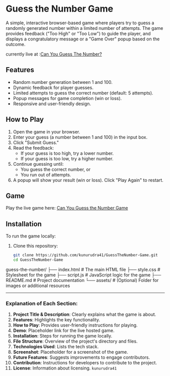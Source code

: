 # Guess the Number Game

A simple, interactive browser-based game where players try to guess a randomly generated number within a limited number of attempts. The game provides feedback ("Too High" or "Too Low") to guide the player, and displays a congratulatory message or a "Game Over" popup based on the outcome.

currently live at :[Can You Guess The Number?](https://can-you-guessthe-number.netlify.app/)

## Features
- Random number generation between 1 and 100.
- Dynamic feedback for player guesses.
- Limited attempts to guess the correct number (default: 5 attempts).
- Popup messages for game completion (win or loss).
- Responsive and user-friendly design.

## How to Play
1. Open the game in your browser.
2. Enter your guess (a number between 1 and 100) in the input box.
3. Click "Submit Guess."
4. Read the feedback:
   - If your guess is too high, try a lower number.
   - If your guess is too low, try a higher number.
5. Continue guessing until:
   - You guess the correct number, or
   - You run out of attempts.
6. A popup will show your result (win or loss). Click "Play Again" to restart.

## Game
Play the live game here: [Can You Guess the Number Game](https://can-you-guessthe-number.netlify.app/)  

## Installation
To run the game locally:
1. Clone this repository:
   ```bash
   git clone https://github.com/kunurudra41/GuessTheNumber-Game.git
   cd GuessTheNumber-Game

guess-the-number/
├── index.html       # The main HTML file
├── style.css        # Stylesheet for the game
├── script.js        # JavaScript logic for the game
├── README.md        # Project documentation
└── assets/          # (Optional) Folder for images or additional resources

---

### Explanation of Each Section:
1. **Project Title & Description**: Clearly explains what the game is about.
2. **Features**: Highlights the key functionality.
3. **How to Play**: Provides user-friendly instructions for playing.
4. **Demo**: Placeholder link for the live hosted game.
5. **Installation**: Steps for running the game locally.
6. **File Structure**: Overview of the project's directory and files.
7. **Technologies Used**: Lists the tech stack.
8. **Screenshot**: Placeholder for a screenshot of the game.
9. **Future Features**: Suggests improvements to engage contributors.
10. **Contribution**: Instructions for developers to contribute to the project.
11. **License**: Information about licensing.
`kunurudra41`
